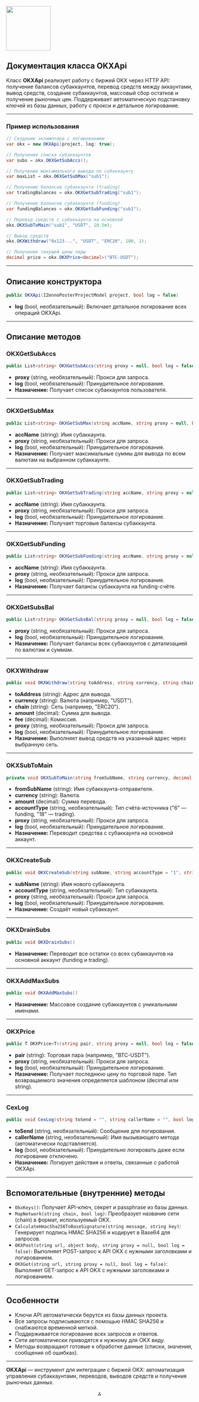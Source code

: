 <img src="https://r2cdn.perplexity.ai/pplx-full-logo-primary-dark%402x.png" class="logo" width="120"/>

## Документация класса OKXApi

Класс **OKXApi** реализует работу с биржей OKX через HTTP API: получение балансов субаккаунтов, перевод средств между аккаунтами, вывод средств, создание субаккаунтов, массовый сбор остатков и получение рыночных цен. Поддерживает автоматическую подстановку ключей из базы данных, работу с прокси и детальное логирование.

---

### Пример использования

```csharp
// Создание экземпляра с логированием
var okx = new OKXApi(project, log: true);

// Получение списка субаккаунтов
var subs = okx.OKXGetSubAccs();

// Получение максимального вывода по субаккаунту
var maxList = okx.OKXGetSubMax("sub1");

// Получение балансов субаккаунта (trading)
var tradingBalances = okx.OKXGetSubTrading("sub1");

// Получение балансов субаккаунта (funding)
var fundingBalances = okx.OKXGetSubFunding("sub1");

// Перевод средств с субаккаунта на основной
okx.OKXSubToMain("sub1", "USDT", 10.5m);

// Вывод средств
okx.OKXWithdraw("0x123...", "USDT", "ERC20", 100, 1);

// Получение текущей цены пары
decimal price = okx.OKXPrice<decimal>("BTC-USDT");
```


---

## Описание конструктора

```csharp
public OKXApi(IZennoPosterProjectModel project, bool log = false)
```

- **log** (bool, необязательный): Включает детальное логирование всех операций OKXApi.

---

## Описание методов

### OKXGetSubAccs

```csharp
public List<string> OKXGetSubAccs(string proxy = null, bool log = false)
```

- **proxy** (string, необязательный): Прокси для запроса.
- **log** (bool, необязательный): Принудительное логирование.
- **Назначение:** Получает список субаккаунтов пользователя.

---

### OKXGetSubMax

```csharp
public List<string> OKXGetSubMax(string accName, string proxy = null, bool log = false)
```

- **accName** (string): Имя субаккаунта.
- **proxy** (string, необязательный): Прокси для запроса.
- **log** (bool, необязательный): Принудительное логирование.
- **Назначение:** Получает максимальные суммы для вывода по всем валютам на выбранном субаккаунте.

---

### OKXGetSubTrading

```csharp
public List<string> OKXGetSubTrading(string accName, string proxy = null, bool log = false)
```

- **accName** (string): Имя субаккаунта.
- **proxy** (string, необязательный): Прокси для запроса.
- **log** (bool, необязательный): Принудительное логирование.
- **Назначение:** Получает торговые балансы субаккаунта.

---

### OKXGetSubFunding

```csharp
public List<string> OKXGetSubFunding(string accName, string proxy = null, bool log = false)
```

- **accName** (string): Имя субаккаунта.
- **proxy** (string, необязательный): Прокси для запроса.
- **log** (bool, необязательный): Принудительное логирование.
- **Назначение:** Получает балансы субаккаунта на funding-счёте.

---

### OKXGetSubsBal

```csharp
public List<string> OKXGetSubsBal(string proxy = null, bool log = false)
```

- **proxy** (string, необязательный): Прокси для запроса.
- **log** (bool, необязательный): Принудительное логирование.
- **Назначение:** Получает балансы всех субаккаунтов с детализацией по валютам и суммам.

---

### OKXWithdraw

```csharp
public void OKXWithdraw(string toAddress, string currency, string chain, decimal amount, decimal fee, string proxy = null, bool log = false)
```

- **toAddress** (string): Адрес для вывода.
- **currency** (string): Валюта (например, "USDT").
- **chain** (string): Сеть (например, "ERC20").
- **amount** (decimal): Сумма для вывода.
- **fee** (decimal): Комиссия.
- **proxy** (string, необязательный): Прокси для запроса.
- **log** (bool, необязательный): Принудительное логирование.
- **Назначение:** Выполняет вывод средств на указанный адрес через выбранную сеть.

---

### OKXSubToMain

```csharp
private void OKXSubToMain(string fromSubName, string currency, decimal amount, string accountType = "6", string proxy = null, bool log = false)
```

- **fromSubName** (string): Имя субаккаунта-отправителя.
- **currency** (string): Валюта.
- **amount** (decimal): Сумма перевода.
- **accountType** (string, необязательный): Тип счёта-источника ("6" — funding, "18" — trading).
- **proxy** (string, необязательный): Прокси для запроса.
- **log** (bool, необязательный): Принудительное логирование.
- **Назначение:** Переводит средства с субаккаунта на основной аккаунт.

---

### OKXCreateSub

```csharp
public void OKXCreateSub(string subName, string accountType = "1", string proxy = null, bool log = false)
```

- **subName** (string): Имя нового субаккаунта.
- **accountType** (string, необязательный): Тип субаккаунта.
- **proxy** (string, необязательный): Прокси для запроса.
- **log** (bool, необязательный): Принудительное логирование.
- **Назначение:** Создаёт новый субаккаунт.

---

### OKXDrainSubs

```csharp
public void OKXDrainSubs()
```

- **Назначение:** Переводит все остатки со всех субаккаунтов на основной аккаунт (funding и trading).

---

### OKXAddMaxSubs

```csharp
public void OKXAddMaxSubs()
```

- **Назначение:** Массовое создание субаккаунтов с уникальными именами.

---

### OKXPrice

```csharp
public T OKXPrice<T>(string pair, string proxy = null, bool log = false)
```

- **pair** (string): Торговая пара (например, "BTC-USDT").
- **proxy** (string, необязательный): Прокси для запроса.
- **log** (bool, необязательный): Принудительное логирование.
- **Назначение:** Получает последнюю цену по торговой паре. Тип возвращаемого значения определяется шаблоном (decimal или string).

---

### CexLog

```csharp
public void CexLog(string toSend = "", string callerName = "", bool log = false)
```

- **toSend** (string, необязательный): Сообщение для логирования.
- **callerName** (string, необязательный): Имя вызывающего метода (автоматически подставляется).
- **log** (bool, необязательный): Принудительно логировать даже если логирование отключено.
- **Назначение:** Логирует действия и ответы, связанные с работой OKXApi.

---

## Вспомогательные (внутренние) методы

- `OkxKeys()`: Получает API-ключ, секрет и passphrase из базы данных.
- `MapNetwork(string chain, bool log)`: Преобразует название сети (chain) в формат, используемый OKX.
- `CalculateHmacSha256ToBaseSignature(string message, string key)`: Генерирует подпись HMAC SHA256 и кодирует в Base64 для запросов.
- `OKXPost(string url, object body, string proxy = null, bool log = false)`: Выполняет POST-запрос к API OKX с нужными заголовками и логированием.
- `OKXGet(string url, string proxy = null, bool log = false)`: Выполняет GET-запрос к API OKX с нужными заголовками и логированием.

---

## Особенности

- Ключи API автоматически берутся из базы данных проекта.
- Все запросы подписываются с помощью HMAC SHA256 и снабжаются временной меткой.
- Поддерживается логирование всех запросов и ответов.
- Сети автоматически приводятся к нужному для OKX виду.
- Методы возвращают готовые к обработке данные (списки, значения, сообщения об ошибках).

---

**OKXApi** — инструмент для интеграции с биржей OKX: автоматизация управления субаккаунтами, переводов, выводов средств и получения рыночных данных.

<div style="text-align: center">⁂</div>

[^1]: OKXApi.cs

